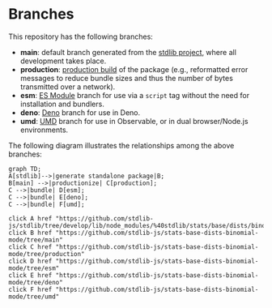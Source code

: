 <!--

@license Apache-2.0

Copyright (c) 2022 The Stdlib Authors.

Licensed under the Apache License, Version 2.0 (the "License");
you may not use this file except in compliance with the License.
You may obtain a copy of the License at

    http://www.apache.org/licenses/LICENSE-2.0

Unless required by applicable law or agreed to in writing, software
distributed under the License is distributed on an "AS IS" BASIS,
WITHOUT WARRANTIES OR CONDITIONS OF ANY KIND, either express or implied.
See the License for the specific language governing permissions and
limitations under the License.

-->

# Branches

This repository has the following branches:

-   **main**: default branch generated from the [stdlib project][stdlib-url], where all development takes place.
-   **production**: [production build][production-url] of the package (e.g., reformatted error messages to reduce bundle sizes and thus the number of bytes transmitted over a network).
-   **esm**: [ES Module][esm-url] branch for use via a `script` tag without the need for installation and bundlers.
-   **deno**: [Deno][deno-url] branch for use in Deno.
-   **umd**: [UMD][umd-url] branch for use in Observable, or in dual browser/Node.js environments.

The following diagram illustrates the relationships among the above branches:

```mermaid
graph TD;
A[stdlib]-->|generate standalone package|B;
B[main] -->|productionize| C[production];
C -->|bundle| D[esm];
C -->|bundle| E[deno];
C -->|bundle| F[umd];

click A href "https://github.com/stdlib-js/stdlib/tree/develop/lib/node_modules/%40stdlib/stats/base/dists/binomial/mode"
click B href "https://github.com/stdlib-js/stats-base-dists-binomial-mode/tree/main"
click C href "https://github.com/stdlib-js/stats-base-dists-binomial-mode/tree/production"
click D href "https://github.com/stdlib-js/stats-base-dists-binomial-mode/tree/esm"
click E href "https://github.com/stdlib-js/stats-base-dists-binomial-mode/tree/deno"
click F href "https://github.com/stdlib-js/stats-base-dists-binomial-mode/tree/umd"
```

[stdlib-url]: https://github.com/stdlib-js/stdlib/tree/develop/lib/node_modules/%40stdlib/stats/base/dists/binomial/mode
[production-url]: https://github.com/stdlib-js/stats-base-dists-binomial-mode/tree/production
[deno-url]: https://github.com/stdlib-js/stats-base-dists-binomial-mode/tree/deno
[umd-url]: https://github.com/stdlib-js/stats-base-dists-binomial-mode/tree/umd
[esm-url]: https://github.com/stdlib-js/stats-base-dists-binomial-mode/tree/esm